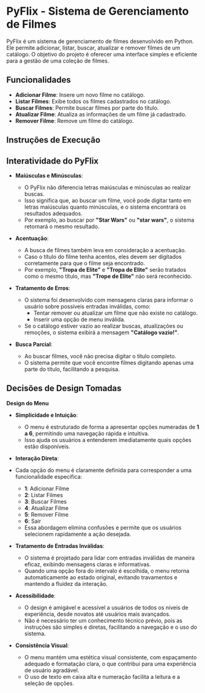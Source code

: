 # PyFlix - Sistema de Gerenciamento de Filmes

PyFlix é um sistema de gerenciamento de filmes desenvolvido em Python. Ele permite adicionar, listar, buscar, atualizar e remover filmes de um catálogo. O objetivo do projeto é oferecer uma interface simples e eficiente para a gestão de uma coleção de filmes.

## Funcionalidades

- **Adicionar Filme**: Insere um novo filme no catálogo.
- **Listar Filmes**: Exibe todos os filmes cadastrados no catálogo.
- **Buscar Filmes**: Permite buscar filmes por parte do título.
- **Atualizar Filme**: Atualiza as informações de um filme já cadastrado.
- **Remover Filme**: Remove um filme do catálogo.

## Instruções de Execução

## **Interatividade do PyFlix**

- **Maiúsculas e Minúsculas**: 
  - O PyFlix não diferencia letras maiúsculas e minúsculas ao realizar buscas. 
  - Isso significa que, ao buscar um filme, você pode digitar tanto em letras maiúsculas quanto minúsculas, e o sistema encontrará os resultados adequados.
  - Por exemplo, ao buscar por **"Star Wars"** ou **"star wars"**, o sistema retornará o mesmo resultado.

- **Acentuação**: 
  - A busca de filmes também leva em consideração a acentuação. 
  - Caso o título do filme tenha acentos, eles devem ser digitados corretamente para que o filme seja encontrado.
  - Por exemplo, **"Tropa de Elite"** e **"Tropa de Elite"** serão tratados como o mesmo título, mas **"Trope de Elite"** não será reconhecido.

- **Tratamento de Erros**: 
  - O sistema foi desenvolvido com mensagens claras para informar o usuário sobre possíveis entradas inválidas, como:
    - Tentar remover ou atualizar um filme que não existe no catálogo.
    - Inserir uma opção de menu inválida.
  - Se o catálogo estiver vazio ao realizar buscas, atualizações ou remoções, o sistema exibirá a mensagem **"Catálogo vazio!"**.

- **Busca Parcial**: 
  - Ao buscar filmes, você não precisa digitar o título completo.
  - O sistema permite que você encontre filmes digitando apenas uma parte do título, facilitando a pesquisa.

## Decisões de Design Tomadas

 **Design do Menu**

- **Simplicidade e Intuição**: 
  - O menu é estruturado de forma a apresentar opções numeradas de **1 a 6**, permitindo uma navegação rápida e intuitiva. 
  - Isso ajuda os usuários a entenderem imediatamente quais opções estão disponíveis.

- **Interação Direta**: 
- Cada opção do menu é claramente definida para corresponder a uma funcionalidade específica:
    - **1**: Adicionar Filme
    - **2**: Listar Filmes
    - **3**: Buscar Filmes
    - **4**: Atualizar Filme
    - **5**: Remover Filme
    - **6**: Sair
  - Essa abordagem elimina confusões e permite que os usuários selecionem rapidamente a ação desejada.

- **Tratamento de Entradas Inválidas**: 
  - O sistema é projetado para lidar com entradas inválidas de maneira eficaz, exibindo mensagens claras e informativas.
  - Quando uma opção fora do intervalo é escolhida, o menu retorna automaticamente ao estado original, evitando travamentos e mantendo a fluidez da interação.

- **Acessibilidade**: 
  - O design é amigável e acessível a usuários de todos os níveis de experiência, desde novatos até usuários mais avançados.
  - Não é necessário ter um conhecimento técnico prévio, pois as instruções são simples e diretas, facilitando a navegação e o uso do sistema.

- **Consistência Visual**:
  - O menu mantém uma estética visual consistente, com espaçamento adequado e formatação clara, o que contribui para uma experiência de usuário agradável.
  - O uso de texto em caixa alta e numeração facilita a leitura e a seleção de opções.



